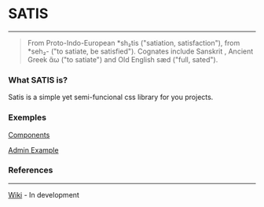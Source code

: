 # SATIS
----------------------------
>  From Proto-Indo-European *sh₂tis‎ ("satiation, satisfaction"), from *seh₂-‎ ("to satiate, be satisfied"). Cognates include Sanskrit , Ancient Greek ἄω‎ ("to satiate") and Old English sæd‎ ("full, sated").


### What SATIS is?
Satis is a simple yet semi-funcional css library for you projects.

### Exemples
[Components]()

[Admin Example]()

### References
_______________________________
[Wiki](https://github.com/schirrel/satis-css/wiki) - In development
